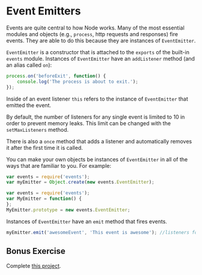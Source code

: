 # Event Emitters

Events are quite central to how Node works. Many of the most essential modules and objects (e.g., `process`, http requests and responses) fire events. They are able to do this because they are instances of `EventEmitter`.

`EventEmitter` is a constructor that is attached to the `exports` of the built-in `events` module. Instances of `EventEmitter` have an `addListener` method (and an alias called `on`):

```js
process.on('beforeExit', function() {
    console.log('The process is about to exit.');
});
```

Inside of an event listener `this` refers to the instance of `EventEmitter` that emitted the event.

By default, the number of listeners for any single event is limited to 10 in order to prevent memory leaks. This limit can be changed with the `setMaxListeners` method.

There is also a `once` method that adds a listener and automatically removes it after the first time it is called.

You can make your own objects be instances of `EventEmitter` in all of the ways that are familiar to you. For example:

```js
var events = require('events');
var myEmitter = Object.create(new events.EventEmitter);
```

```js
var events = require('events');
var MyEmitter = function() {
};
MyEmitter.prototype = new events.EventEmitter;
```

Instances of `EventEmitter` have an `emit` method that fires events.

```js
myEmitter.emit('awesomeEvent', 'This event is awesome'); //listeners for 'awesomeEvent' will run and be passed the string 'This event is awesome'
```

## Bonus Exercise

Complete [this project](../wk5_countdown).
